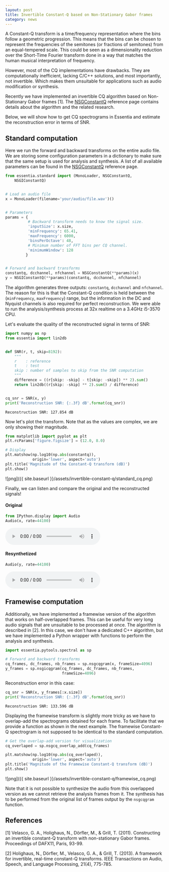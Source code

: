 ```yaml
---
layout: post
title: Invertible Constant-Q based on Non-Stationary Gabor frames
category: news
---
```

A Constant-Q transform is a time/frequency representation where the bins follow a geometric progression. This means that the bins can be chosen to represent the frequencies of the semitones (or fractions of semitones) from an equal-tempered scale. This could be seen as a dimensionality reduction over the Short-Time Fourier transform done in a way that matches the human musical interpretation of frequency. 

However, most of the CQ implementations have drawbacks. They are computationally inefficient, lacking C/C++ solutions, and most importantly, not invertible. Which makes them unsuitable for applications such as audio modification or synthesis.

Recently we have implemented an invertible CQ algorithm based on Non-Stationary Gabor frames [1]. The [NSGConstantQ](https://essentia.upf.edu/documentation/reference/std_NSGConstantQ.html) reference page contains details about the algorithm and the related research.

Below, we will show how to get CQ spectrograms in Essentia and estimate the reconstruction error in terms of SNR.


## Standard computation
Here we run the forward and backward transforms on the entire audio file. We are storing some configuration parameters in a dictionary to make sure that the same setup is used for analysis and synthesis. A list of all available parameters can be found in the [NSGConstantQ](https://essentia.upf.edu/documentation/reference/std_NSGConstantQ.html) reference page. 


```python
from essentia.standard import (MonoLoader, NSGConstantQ, 
    NSGIConstantQ)


# Load an audio file
x = MonoLoader(filename='your/audio/file.wav')()


# Parameters
params = {
          # Backward transform needs to know the signal size.
          'inputSize': x.size,
          'minFrequency': 65.41,
          'maxFrequency': 6000,
          'binsPerOctave': 48,
          # Minimum number of FFT bins per CQ channel.
          'minimumWindow': 128  
         }


# Forward and backward transforms
constantq, dcchannel, nfchannel = NSGConstantQ(**params)(x)
y = NSGIConstantQ(**params)(constantq, dcchannel, nfchannel)
```

The algorithm generates three outputs: `constantq`, `dcchannel` and `nfchannel`. The reason for this is that the Constant-Q condition is held between the (`minFrequency`, `maxFrequency`) range, but the information in the DC and Nyquist channels is also required for perfect reconstruction. We were able to run the analysis/synthesis process at 32x realtime on a 3.4GHz i5-3570 CPU.

Let's evaluate the quality of the reconstructed signal in terms of SNR:


```python
import numpy as np
from essentia import lin2db


def SNR(r, t, skip=8192):
    """
    r    : reference
    t    : test
    skip : number of samples to skip from the SNR computation
    """
    difference = ((r[skip: -skip] - t[skip: -skip]) ** 2).sum()
    return lin2db((r[skip: -skip] ** 2).sum() / difference)


cq_snr = SNR(x, y)
print('Reconstruction SNR: {:.3f} dB'.format(cq_snr))
```

    Reconstruction SNR: 127.854 dB


Now let's plot the transform. Note that as the values are complex, we are only showing their magnitude.


```python
from matplotlib import pyplot as plt
plt.rcParams['figure.figsize'] = (12.0, 8.0)

# Display
plt.matshow(np.log10(np.abs(constantq)),
            origin='lower', aspect='auto')
plt.title('Magnitude of the Constant-Q transform (dB)')
plt.show()
```


![png]({{ site.baseurl }}/assets/invertible-constant-q/standard_cq.png)


Finally, we can listen and compare the original and the reconstructed signals!
#### Original


```python
from IPython.display import Audio
Audio(x, rate=44100)
```


<audio src="{{ site.baseurl }}/assets/invertible-constant-q/vignesh_original.wav" controls preload></audio>  



#### Resynthetized


```python
Audio(y, rate=44100)
```


<audio src="{{ site.baseurl }}/assets/invertible-constant-q/vignesh_resynthetized.wav" controls preload></audio>  




## Framewise computation
Additionally, we have implemented a framewise version of the algorithm that works on half-overlapped frames. This can be useful for very long audio signals that are unsuitable to be processed at once. The algorithm is described in [2]. In this case, we don't have a dedicated C++ algorithm, but we have implemented a Python wrapper with functions to perform the analysis and synthesis.


```python
import essentia.pytools.spectral as sp

# Forward and backward transforms
cq_frames, dc_frames, nb_frames = sp.nsgcqgram(x, frameSize=4096)
y_frames = sp.nsgicqgram(cq_frames, dc_frames, nb_frames,
                         frameSize=4096)
```

Reconstruction error in this case:


```python
cq_snr = SNR(x, y_frames[:x.size])
print('Reconstruction SNR: {:.3f} dB'.format(cq_snr))
```

    Reconstruction SNR: 133.596 dB


Displaying the framewise transform is slightly more tricky as we have to overlap-add the spectrograms obtained for each frame. To facilitate that we provide a function as shown in the next example. The framewise Constant-Q spectrogram is not supposed to be identical to the standard computation. 



```python
# Get the overlap-add version for visualization
cq_overlaped = sp.nsgcq_overlap_add(cq_frames)

plt.matshow(np.log10(np.abs(cq_overlaped)), 
            origin='lower', aspect='auto')
plt.title('Magnitude of the Framewise Constant-Q transform (dB)')
plt.show()
```


![png]({{ site.baseurl }}/assets/invertible-constant-q/framewise_cq.png)



Note that it is not possible to synthesize the audio from this overlapped version as we cannot retrieve the analysis frames from it. The synthesis has to be performed from the original list of frames output by the `nsgcqgram` function.


## References

[1] Velasco, G. A., Holighaus, N., Dörfler, M., & Grill, T. (2011). Constructing an invertible constant-Q transform with non-stationary Gabor frames. Proceedings of DAFX11, Paris, 93-99.

[2] Holighaus, N., Dörfler, M., Velasco, G. A., & Grill, T. (2013). A framework for invertible, real-time constant-Q transforms. IEEE Transactions on Audio, Speech, and Language Processing, 21(4), 775-785.



```python

```
